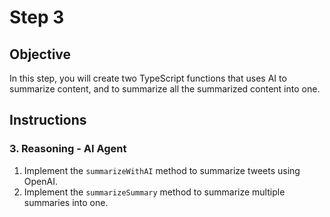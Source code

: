# Step 3

## Objective

In this step, you will create two TypeScript functions that uses AI to summarize content, and to summarize all the summarized content into one.

## Instructions

### 3. Reasoning - AI Agent

1. Implement the `summarizeWithAI` method to summarize tweets using OpenAI.
2. Implement the `summarizeSummary` method to summarize multiple summaries into one.
